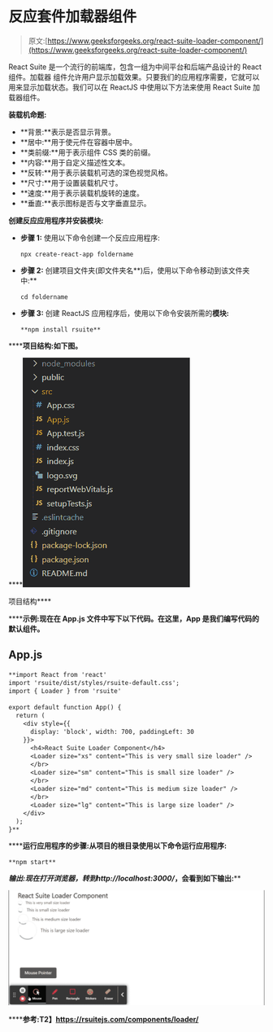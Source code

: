 # 反应套件加载器组件

> 原文:[https://www.geeksforgeeks.org/react-suite-loader-component/](https://www.geeksforgeeks.org/react-suite-loader-component/)

React Suite 是一个流行的前端库，包含一组为中间平台和后端产品设计的 React 组件。加载器  组件允许用户显示加载效果。只要我们的应用程序需要，它就可以用来显示加载状态。我们可以在 ReactJS 中使用以下方法来使用 React Suite 加载器组件。

**装载机命题:**

*   **背景:**表示是否显示背景。
*   **居中:**用于使元件在容器中居中。
*   **类前缀:**用于表示组件 CSS 类的前缀。
*   **内容:**用于自定义描述性文本。
*   **反转:**用于表示装载机可选的深色视觉风格。
*   **尺寸:**用于设置装载机尺寸。
*   **速度:**用于表示装载机旋转的速度。
*   **垂直:**表示图标是否与文字垂直显示。

**创建反应应用程序并安装模块:**

*   **步骤 1:** 使用以下命令创建一个反应应用程序:

    ```
    npx create-react-app foldername
    ```

*   **步骤 2:** 创建项目文件夹(即文件夹名**)后，使用以下命令移动到该文件夹中:**

    ```
    cd foldername
    ```

*   **步骤 3:** 创建 ReactJS 应用程序后，使用以下命令安装所需的****模块:****

    ```
    **npm install rsuite**
    ```

******项目结构:**如下图。****

****![](img/f04ae0d8b722a9fff0bd9bd138b29c23.png)

项目结构**** 

******示例:**现在在 **App.js** 文件中写下以下代码。在这里，App 是我们编写代码的默认组件。****

## ****App.js****

```
**import React from 'react'
import 'rsuite/dist/styles/rsuite-default.css';
import { Loader } from 'rsuite'

export default function App() {
  return (
    <div style={{
      display: 'block', width: 700, paddingLeft: 30
    }}>
      <h4>React Suite Loader Component</h4>
      <Loader size="xs" content="This is very small size loader" />
      </br>
      <Loader size="sm" content="This is small size loader" />
      </br>
      <Loader size="md" content="This is medium size loader" />
      </br>
      <Loader size="lg" content="This is large size loader" />
    </div>
  );
}**
```

******运行应用程序的步骤:**从项目的根目录使用以下命令运行应用程序:****

```
**npm start**
```

******输出:**现在打开浏览器，转到***http://localhost:3000/***，会看到如下输出:****

****![](img/55691a0e0f994f1eba03dfe687f814e2.png)****

******参考:**T2】https://rsuitejs.com/components/loader/****